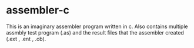 # assembler-c
This is an imaginary assembler program written in c. Also contains multiple assmbly test program (.as) and the result files that the assembler created (.ext , .ent , .ob).
